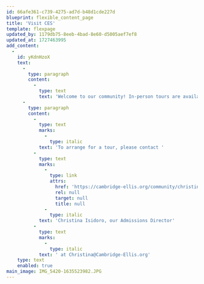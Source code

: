 ```yaml
---
id: 66afe361-c739-4275-ad7d-b48d1cde227d
blueprint: flexible_content_page
title: 'Visit CES'
template: flexpage
updated_by: 1179db75-8eeb-4bad-8e60-d5005aef7ef8
updated_at: 1727463995
add_content:
  -
    id: yKdnHzoX
    text:
      -
        type: paragraph
        content:
          -
            type: text
            text: 'Welcome to our community! In-person tours are available from October 1 to January 31, annually. During your tour with the Admissions Director, you will be able to learn more about the school, observe classrooms and teacher/child interactions, and meet with the Director and/or Assistant Director of our school. We ask that all families submit an application before their tour date.'
      -
        type: paragraph
        content:
          -
            type: text
            marks:
              -
                type: italic
            text: 'To arrange for a tour, please contact '
          -
            type: text
            marks:
              -
                type: link
                attrs:
                  href: 'https://cambridge-ellis.org/community/christina-isidoro'
                  rel: null
                  target: null
                  title: null
              -
                type: italic
            text: 'Christina Isidoro, our Admissions Director'
          -
            type: text
            marks:
              -
                type: italic
            text: ' at Christina@Cambridge-Ellis.org'
    type: text
    enabled: true
main_image: IMG_5420-1635523982.JPG
---
```

